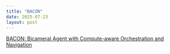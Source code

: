 ```yaml
---
title: "BACON"
date: 2025-07-23
layout: post
---
```

[BACON: Bicameral Agent with Compute-aware Orchestration and Navigation](https://github.com/scottvr/BACON/blob/main/ESSAY-At_limits_emerges_BACON.md)
